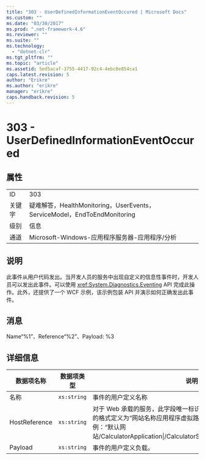 ```yaml
---
title: "303 - UserDefinedInformationEventOccured | Microsoft Docs"
ms.custom: ""
ms.date: "03/30/2017"
ms.prod: ".net-framework-4.6"
ms.reviewer: ""
ms.suite: ""
ms.technology: 
  - "dotnet-clr"
ms.tgt_pltfrm: ""
ms.topic: "article"
ms.assetid: 5ed5acaf-3755-4417-92c4-4ebc8e854ca1
caps.latest.revision: 5
author: "Erikre"
ms.author: "erikre"
manager: "erikre"
caps.handback.revision: 5
---
```

# 303 - UserDefinedInformationEventOccured
## 属性  
  
|||  
|-|-|  
|ID|303|  
|关键字|疑难解答，HealthMonitoring，UserEvents，ServiceModel，EndToEndMonitoring|  
|级别|信息|  
|通道|Microsoft\-Windows\-应用程序服务器\-应用程序\/分析|  
  
## 说明  
 此事件从用户代码发出。当开发人员的服务中出现自定义的信息性事件时，开发人员可以发出此事件。可以使用 <xref:System.Diagnostics.Eventing> API 完成此操作。此外，还提供了一个 WCF 示例，该示例包装 API 并演示如何正确发出此事件。  
  
## 消息  
 Name“%1”、Reference“%2”、Payload: %3  
  
## 详细信息  
  
|数据项名称|数据项类型|说明|  
|-----------|-----------|--------|  
|名称|`xs:string`|事件的用户定义名称|  
|HostReference|`xs:string`|对于 Web 承载的服务，此字段唯一标识 Web 层次结构中的服务。此字段的格式定义为“网站名称应用程序虚拟路径&#124;服务虚拟路径&#124;服务名称”。示例：“默认网站\/CalculatorApplication&#124;\/CalculatorService.svc&#124;CalculatorService”。|  
|Payload|`xs:string`|事件的用户定义负载。|